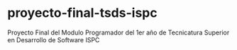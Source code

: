 # proyecto-final-tsds-ispc
Proyecto Final del Modulo Programador del 1er año de Tecnicatura Superior en Desarrollo de Software ISPC
